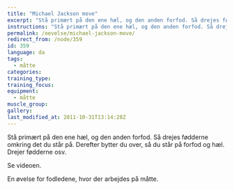 ```yaml
---
title: "Michael Jackson move"
excerpt: "Stå primært på den ene hæl, og den anden forfod. Så drejes fødderne omkring det du står på. Derefter bytter du over, så du står på forfod og hæl. Drejer fødderne osv."
instructions: "Stå primært på den ene hæl, og den anden forfod. Så drejes fødderne omkring det du står på. Derefter bytter du over, så du står på forfod og hæl. Drejer fødderne osv."
permalink: /oevelse/michael-jackson-move/
redirect_from: /node/359
id: 359
language: da
tags:
  - måtte
categories:
training_type: 
training_focus: 
equipment:
  - måtte
muscle_group:
gallery:
last_modified_at: 2011-10-31T13:14:28Z
---
```


 Stå primært på den ene hæl, og den anden forfod. Så drejes fødderne omkring det du står på. Derefter bytter du over, så du står på forfod og hæl. Drejer fødderne osv.

Se videoen.

En øvelse for fodledene, hvor der arbejdes på måtte.
